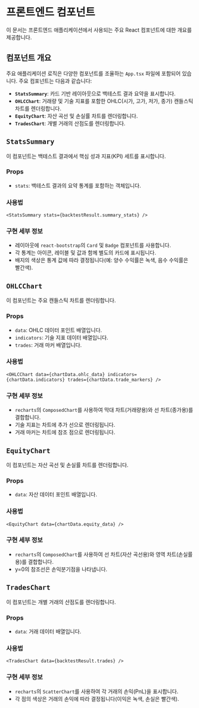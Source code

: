 # 프론트엔드 컴포넌트

이 문서는 프론트엔드 애플리케이션에서 사용되는 주요 React 컴포넌트에 대한 개요를 제공합니다.

## 컴포넌트 개요

주요 애플리케이션 로직은 다양한 컴포넌트를 조율하는 `App.tsx` 파일에 포함되어 있습니다. 주요 컴포넌트는 다음과 같습니다:

*   **`StatsSummary`**: 카드 기반 레이아웃으로 백테스트 결과 요약을 표시합니다.
*   **`OHLCChart`**: 거래량 및 기술 지표를 포함한 OHLC(시가, 고가, 저가, 종가) 캔들스틱 차트를 렌더링합니다.
*   **`EquityChart`**: 자산 곡선 및 손실률 차트를 렌더링합니다.
*   **`TradesChart`**: 개별 거래의 산점도를 렌더링합니다.

## `StatsSummary`

이 컴포넌트는 백테스트 결과에서 핵심 성과 지표(KPI) 세트를 표시합니다.

### Props

*   `stats`: 백테스트 결과의 요약 통계를 포함하는 객체입니다.

### 사용법

```tsx
<StatsSummary stats={backtestResult.summary_stats} />
```

### 구현 세부 정보

*   레이아웃에 `react-bootstrap`의 `Card` 및 `Badge` 컴포넌트를 사용합니다.
*   각 통계는 아이콘, 레이블 및 값과 함께 별도의 카드에 표시됩니다.
*   배지의 색상은 통계 값에 따라 결정됩니다(예: 양수 수익률은 녹색, 음수 수익률은 빨간색).

## `OHLCChart`

이 컴포넌트는 주요 캔들스틱 차트를 렌더링합니다.

### Props

*   `data`: OHLC 데이터 포인트 배열입니다.
*   `indicators`: 기술 지표 데이터 배열입니다.
*   `trades`: 거래 마커 배열입니다.

### 사용법

```tsx
<OHLCChart data={chartData.ohlc_data} indicators={chartData.indicators} trades={chartData.trade_markers} />
```

### 구현 세부 정보

*   `recharts`의 `ComposedChart`를 사용하여 막대 차트(거래량용)와 선 차트(종가용)를 결합합니다.
*   기술 지표는 차트에 추가 선으로 렌더링됩니다.
*   거래 마커는 차트에 참조 점으로 렌더링됩니다.

## `EquityChart`

이 컴포넌트는 자산 곡선 및 손실률 차트를 렌더링합니다.

### Props

*   `data`: 자산 데이터 포인트 배열입니다.

### 사용법

```tsx
<EquityChart data={chartData.equity_data} />
```

### 구현 세부 정보

*   `recharts`의 `ComposedChart`를 사용하여 선 차트(자산 곡선용)와 영역 차트(손실률용)를 결합합니다.
*   y=0의 참조선은 손익분기점을 나타냅니다.

## `TradesChart`

이 컴포넌트는 개별 거래의 산점도를 렌더링합니다.

### Props

*   `data`: 거래 데이터 배열입니다.

### 사용법

```tsx
<TradesChart data={backtestResult.trades} />
```

### 구현 세부 정보

*   `recharts`의 `ScatterChart`를 사용하여 각 거래의 손익(PnL)을 표시합니다.
*   각 점의 색상은 거래의 손익에 따라 결정됩니다(이익은 녹색, 손실은 빨간색).